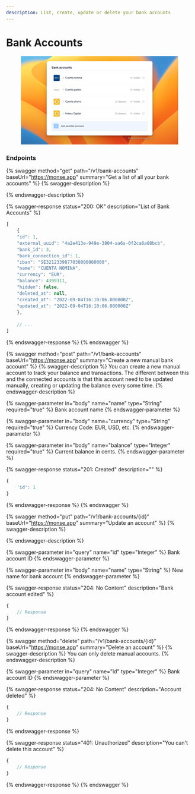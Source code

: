 ```yaml
---
description: List, create, update or delete your bank accounts
---
```


# Bank Accounts

<figure><img src="../.gitbook/assets/image (1).png" alt=""><figcaption></figcaption></figure>

### Endpoints

{% swagger method="get" path="/v1/bank-accounts" baseUrl="https://monse.app" summary="Get a list of all your bank accounts" %}
{% swagger-description %}

{% endswagger-description %}

{% swagger-response status="200: OK" description="List of Bank Accounts" %}
```javascript
[
    {
	"id": 1,
	"external_uuid": "4a2e413e-949e-3804-aa6s-0f2ca6a08bcb",
	"bank_id": 3,
	"bank_connection_id": 1,
	"iban": "SE3212339877030000000000",
	"name": "CUENTA NOMINA",
	"currency": "EUR",
	"balance": 4399311,
	"hidden": false,
	"deleted_at": null,
	"created_at": "2022-09-04T16:10:06.000000Z",
	"updated_at": "2022-09-04T16:10:06.000000Z"
    },
    
    // ...
]
```
{% endswagger-response %}
{% endswagger %}

{% swagger method="post" path="/v1/bank-accounts" baseUrl="https://monse.app" summary="Create a new manual bank account" %}
{% swagger-description %}
You can create a new manual account to track your balance and transactions. The different between this and the connected accounts is that this account need to be updated manually, creating or updating the balance every some time.
{% endswagger-description %}

{% swagger-parameter in="body" name="name" type="String" required="true" %}
Bank account name
{% endswagger-parameter %}

{% swagger-parameter in="body" name="currency" type="String" required="true" %}
Currency Code: EUR, USD, etc.
{% endswagger-parameter %}

{% swagger-parameter in="body" name="balance" type="Integer" required="true" %}
Current balance in cents.
{% endswagger-parameter %}

{% swagger-response status="201: Created" description="" %}
```javascript
{
    'id': 1
}
```
{% endswagger-response %}
{% endswagger %}

{% swagger method="put" path="/v1/bank-accounts/{id}" baseUrl="https://monse.app" summary="Update an account" %}
{% swagger-description %}

{% endswagger-description %}

{% swagger-parameter in="query" name="id" type="Integer" %}
Bank account ID
{% endswagger-parameter %}

{% swagger-parameter in="body" name="name" type="String" %}
New name for bank account
{% endswagger-parameter %}

{% swagger-response status="204: No Content" description="Bank account edited" %}
```javascript
{
    // Response
}
```
{% endswagger-response %}
{% endswagger %}

{% swagger method="delete" path="/v1/bank-accounts/{id}" baseUrl="https://monse.app" summary="Delete an account" %}
{% swagger-description %}
You can only delete manual accounts.
{% endswagger-description %}

{% swagger-parameter in="query" name="id" type="Integer" %}
Bank account ID
{% endswagger-parameter %}

{% swagger-response status="204: No Content" description="Account deleted" %}
```javascript
{
    // Response
}
```
{% endswagger-response %}

{% swagger-response status="401: Unauthorized" description="You can't delete this account" %}
```javascript
{
    // Response
}
```
{% endswagger-response %}
{% endswagger %}
